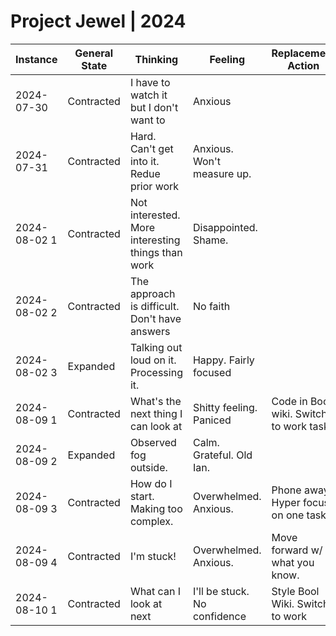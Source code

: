 # Project Jewel | 2024

| Instance     | General State | Thinking                                          | Feeling                      | Replacement Action                     |
| ------------ | ------------- | ------------------------------------------------- | ---------------------------- | -------------------------------------- |
| 2024-07-30   | Contracted    | I have to watch it but I don't want to            | Anxious                      |                                        |
| 2024-07-31   | Contracted    | Hard. Can't get into it. Redue prior work         | Anxious. Won't measure up.   |                                        |
| 2024-08-02 1 | Contracted    | Not interested. More interesting things than work | Disappointed. Shame.         |                                        |
| 2024-08-02 2 | Contracted    | The approach is difficult. Don't have answers     | No faith                     |                                        |
| 2024-08-02 3 | Expanded      | Talking out loud on it. Processing it.            | Happy. Fairly focused        |                                        |
| 2024-08-09 1 | Contracted    | What's the next thing I can look at               | Shitty feeling. Paniced      | Code in Bool wiki. Switch to work task |
| 2024-08-09 2 | Expanded      | Observed fog outside.                             | Calm. Grateful. Old Ian.     |                                        |
| 2024-08-09 3 | Contracted    | How do I start. Making too complex.               | Overwhelmed. Anxious.        | Phone away. Hyper focus on one task.   |
| 2024-08-09 4 | Contracted    | I'm stuck!                                        | Overwhelmed. Anxious.        | Move forward w/ what you know.         |
| 2024-08-10 1 | Contracted    | What can I look at next                           | I'll be stuck. No confidence | Style Bool Wiki. Switch to work        |
